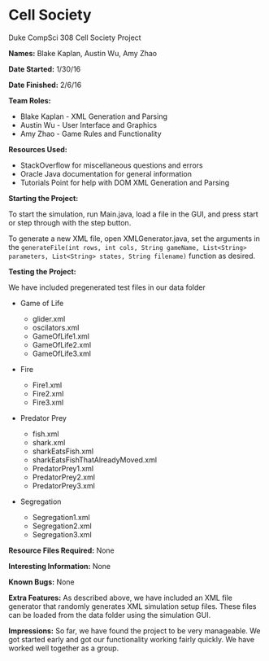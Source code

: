 # Cell Society
Duke CompSci 308 Cell Society Project

**Names:** Blake Kaplan, Austin Wu, Amy Zhao

**Date Started:** 1/30/16

**Date Finished:** 2/6/16

**Team Roles:**

* Blake Kaplan - XML Generation and Parsing
* Austin Wu - User Interface and Graphics
* Amy Zhao - Game Rules and Functionality

**Resources Used:**

* StackOverflow for miscellaneous questions and errors
* Oracle Java documentation for general information
* Tutorials Point for help with DOM XML Generation and Parsing

**Starting the Project:**

To start the simulation, run Main.java, load a file in the GUI, and press start or step through with the step button.

To generate a new XML file, open XMLGenerator.java, set the arguments in the `generateFile(int rows, int cols, String gameName, List<String> parameters, List<String> states, String filename)` function as desired.

**Testing the Project:**

We have included pregenerated test files in our data folder

* Game of Life
  * glider.xml
  * oscilators.xml
  * GameOfLife1.xml
  * GameOfLife2.xml
  * GameOfLife3.xml

* Fire
  * Fire1.xml
  * Fire2.xml
  * Fire3.xml

* Predator Prey
  * fish.xml
  * shark.xml
  * sharkEatsFish.xml
  * sharkEatsFishThatAlreadyMoved.xml
  * PredatorPrey1.xml
  * PredatorPrey2.xml
  * PredatorPrey3.xml

* Segregation
  * Segregation1.xml
  * Segregation2.xml
  * Segregation3.xml

**Resource Files Required:** None

**Interesting Information:** None

**Known Bugs:** None

**Extra Features:** As described above, we have included an XML file generator that randomly generates XML simulation setup files. These files can be loaded from the data folder using the simulation GUI.

**Impressions:** So far, we have found the project to be very manageable. We got started early and got our functionality working fairly quickly. We have worked well together as a group.
